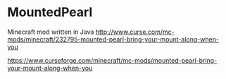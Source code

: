 # MountedPearl
Minecraft mod written in Java
http://www.curse.com/mc-mods/minecraft/232795-mounted-pearl-bring-your-mount-along-when-you

https://www.curseforge.com/minecraft/mc-mods/mounted-pearl-bring-your-mount-along-when-you
